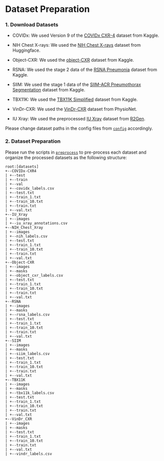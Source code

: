 # Dataset Preparation

### 1. Download Datasets

- COVIDx: We used Version 9 of the [COVIDx CXR-4](https://www.kaggle.com/datasets/andyczhao/covidx-cxr2) dataset from Kaggle.

- NIH Chest X-rays: We used the [NIH Chest X-rays](https://huggingface.co/datasets/alkzar90/NIH-Chest-X-ray-dataset) dataset from Huggingface. 

- Object-CXR: We used the [object-CXR](https://www.kaggle.com/datasets/raddar/foreign-objects-in-chest-xrays) dataset from Kaggle.

- RSNA: We used the stage 2 data of the [RSNA Pneumonia](https://www.kaggle.com/competitions/rsna-pneumonia-detection-challenge) dataset from Kaggle.

- SIIM: We used the stage 1 data of the [SIIM-ACR Pneumothorax Segmentation](https://www.kaggle.com/datasets/vbookshelf/pneumothorax-chest-xray-images-and-masks) dataset from Kaggle.

- TBX11K: We used the [TBX11K Simplified](https://www.kaggle.com/datasets/vbookshelf/tbx11k-simplified) dataset from Kaggle.

- VinDr-CXR: We used the [VinDr-CXR](https://physionet.org/content/vindr-cxr/1.0.0/) dataset from PhysioNet.

- IU Xray: We used the preprocessed [IU Xray](https://drive.google.com/file/d/1c0BXEuDy8Cmm2jfN0YYGkQxFZd2ZIoLg) dataset from [R2Gen](https://github.com/cuhksz-nlp/R2Gen).

Please change dataset paths in the config files from [`config`](config) accordingly.

### 2. Dataset Preparation

Please run the scripts in [`preprocess`](preprocess/) to pre-process each dataset and organize the processed datasets as the following structure:

```
root:[datasets]
+--COVIDx-CXR4
| +--test
| +--train
| +--val
| +--covidx_labels.csv
| +--test.txt
| +--train_1.txt
| +--train_10.txt
| +--train.txt
| +--val.txt
+--IU_Xray
| +--images
| +--iu_xray_annotations.csv
+--NIH_Chest_Xray
| +--images
| +--nih_labels.csv
| +--test.txt
| +--train_1.txt
| +--train_10.txt
| +--train.txt
| +--val.txt
+--Object-CXR
| +--images
| +--masks
| +--object_cxr_labels.csv
| +--test.txt
| +--train_1.txt
| +--train_10.txt
| +--train.txt
| +--val.txt
+--RSNA
| +--images
| +--masks
| +--rsna_labels.csv
| +--test.txt
| +--train_1.txt
| +--train_10.txt
| +--train.txt
| +--val.txt
+--SIIM
| +--images
| +--masks
| +--siim_labels.csv
| +--test.txt
| +--train_1.txt
| +--train_10.txt
| +--train.txt
| +--val.txt
+--TBX11K
| +--images
| +--masks
| +--tbx11k_labels.csv
| +--test.txt
| +--train_1.txt
| +--train_10.txt
| +--train.txt
| +--val.txt
+--VinDr_CXR
| +--images
| +--masks
| +--test.txt
| +--train_1.txt
| +--train_10.txt
| +--train.txt
| +--val.txt
| +--vindr_labels.csv
```
